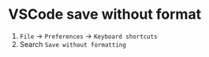 # VSCode save without format

1. `File` -> `Preferences` -> `Keyboard shortcuts`
2. Search `Save without formatting`
